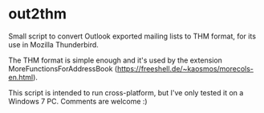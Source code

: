 # out2thm
Small script to convert Outlook exported mailing lists to THM format, for its use in Mozilla Thunderbird.

The THM format is simple enough and it's used by the extension MoreFunctionsForAddressBook (https://freeshell.de/~kaosmos/morecols-en.html).

This script is intended to run cross-platform, but I've only tested it on a Windows 7 PC. Comments are welcome :)
